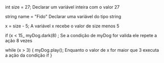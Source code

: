 
int size = 27;   Declarar um variável inteira com o valor 27

string name = "Fido"   Declarar uma variável do tipo string

x = size - 5;   A variável x recebe o valor de size menos 5

if (x < 15_ myDog.dark(8) ;  Se a condição de myDog for valida ele repete a ação 8 vezes

while (x > 3)
{
 myDog.play();  	Enquanto o valor de x for maior que 3 executa a ação da condição if 
}